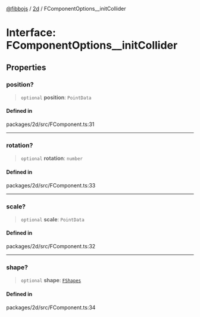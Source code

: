 [@fibbojs](/api/index) / [2d](/api/2d) / FComponentOptions\_\_initCollider

# Interface: FComponentOptions\_\_initCollider

## Properties

### position?

> `optional` **position**: `PointData`

#### Defined in

packages/2d/src/FComponent.ts:31

***

### rotation?

> `optional` **rotation**: `number`

#### Defined in

packages/2d/src/FComponent.ts:33

***

### scale?

> `optional` **scale**: `PointData`

#### Defined in

packages/2d/src/FComponent.ts:32

***

### shape?

> `optional` **shape**: [`FShapes`](../enumerations/FShapes.md)

#### Defined in

packages/2d/src/FComponent.ts:34

